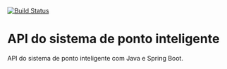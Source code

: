 [![Build Status](https://travis-ci.org/DieguinhoHR/ponto-inteligente-api.svg?branch=master)](https://travis-ci.org/DieguinhoHR/ponto-inteligente-api)

# API do sistema de ponto inteligente
API do sistema de ponto inteligente com Java e Spring Boot.
